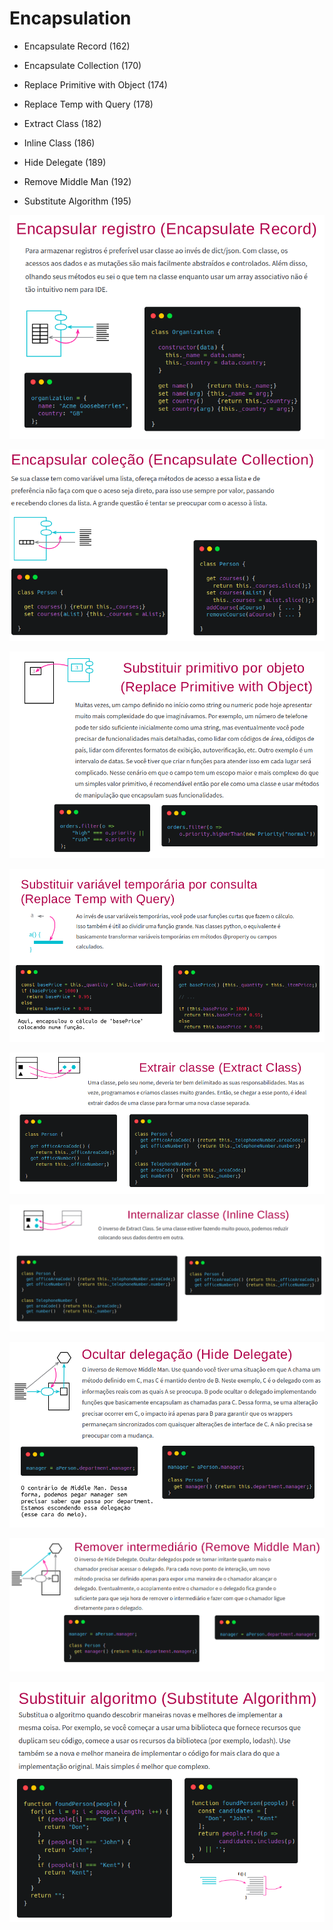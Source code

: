 # Encapsulation

+ Encapsulate Record (162)

+ Encapsulate Collection (170)

+ Replace Primitive with Object (174)

+ Replace Temp with Query (178)

+ Extract Class (182)

+ Inline Class (186)

+ Hide Delegate (189)

+ Remove Middle Man (192)

+ Substitute Algorithm (195)


![](https://raw.githubusercontent.com/rafanthx13/php-ultimate-notes/main/awesome-books/refactoring-martin-fowler/resume/07/07-01-encapsulateRecord.png)

![](https://raw.githubusercontent.com/rafanthx13/php-ultimate-notes/main/awesome-books/refactoring-martin-fowler/resume/07/07-02-encapsulateCollection.png)

![](https://raw.githubusercontent.com/rafanthx13/php-ultimate-notes/main/awesome-books/refactoring-martin-fowler/resume/07/07-03-replacePrimitiveWithObject.png)

![](https://raw.githubusercontent.com/rafanthx13/php-ultimate-notes/main/awesome-books/refactoring-martin-fowler/resume/07/07-04-replaceTempWithQuery.png)

![](https://raw.githubusercontent.com/rafanthx13/php-ultimate-notes/main/awesome-books/refactoring-martin-fowler/resume/07/07-05-extractClass.png)

![](https://raw.githubusercontent.com/rafanthx13/php-ultimate-notes/main/awesome-books/refactoring-martin-fowler/resume/07/07-06-inlineClass.png)

![](https://raw.githubusercontent.com/rafanthx13/php-ultimate-notes/main/awesome-books/refactoring-martin-fowler/resume/07/07-07-hideDelegate.png)

![](https://raw.githubusercontent.com/rafanthx13/php-ultimate-notes/main/awesome-books/refactoring-martin-fowler/resume/07/07-08-removeMiddleMan.png)

![](https://raw.githubusercontent.com/rafanthx13/php-ultimate-notes/main/awesome-books/refactoring-martin-fowler/resume/07/07-09-substituteAlgorithm.png)

